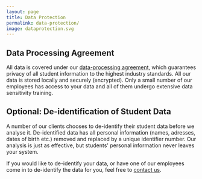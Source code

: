 ```yaml
---
layout: page
title: Data Protection
permalink: data-protection/
image: dataprotection.svg
---
```


<!-- We are not just promising complete student anonymity; we guarantee it using our 3-step process of data submission:

## Step 1 ##
You download our data submission tool, which takes in student data. This tool replaces sensitive student information (like names, addresses, etc.) with a student ID. If our tool misses some sensitive information, it allows you to select it manually with one click.

## Step 2 ##
The data we need, minus all the sensitive student information is converted into a CSV (something like an Excel file) which you can check and with which our analysis software works.

## Step 3 ##
You send us the CSV, confident about what information it contains.
The sensitive student information never leaves your school's system.

Once we have completed our analysis, our tool converts the student ID assigned in Step 1 back to the student name, so you can use what we found out. -->

## Data Processing Agreement

All data is covered under our [data-processing agreement](SSC-data-processing-agreement.docx), which guarantees privacy of all student information to the highest industry standards. All our data is stored locally and securely (encrypted). Only a small number of our employees has access to your data and all of them undergo extensive data sensitivity training.

## Optional: De-identification of Student Data
A number of our clients chooses to de-identify their student data before we analyse it. De-identified data has all personal information (names, adresses, dates of birth etc.) removed and replaced by a unique identifier number. Our analysis is just as effective, but students' personal information never leaves your system.

If you would like to de-identify your data, or have one of our employees come in to de-identify the data for you, feel free to [contact us](../contact/).
